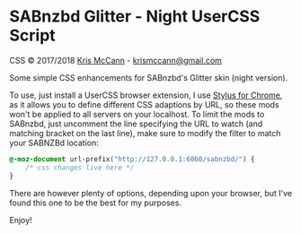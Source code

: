 # SABnzbd Glitter - Night UserCSS Script

CSS &copy; 2017/2018 [Kris McCann](https://github.com/AJCrowley) - [krismccann@gmail.com](mailto:krismccann@gmail.com)

Some simple CSS enhancements for SABnzbd's Glitter skin (night version).

To use, just install a UserCSS browser extension, I use [Stylus for Chrome](https://chrome.google.com/webstore/detail/stylus/clngdbkpkpeebahjckkjfobafhncgmne), as it allows you to define different CSS adaptions by URL, so these mods won't be applied to all servers on your localhost. To limit the mods to SABnzbd, just uncomment the line specifying the URL to watch (and matching bracket on the last line), make sure to modify the filter to match your SABNZBd location:
```css
@-moz-document url-prefix("http://127.0.0.1:6060/sabnzbd/") {
	/* css changes live here */
}
```

There are however plenty of options, depending upon your browser, but I've found this one to be the best for my purposes.

Enjoy!
